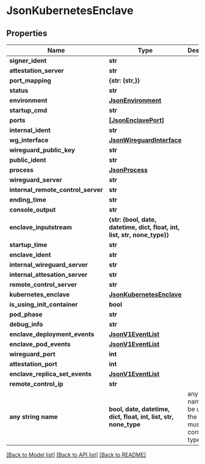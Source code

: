 # JsonKubernetesEnclave


## Properties
Name | Type | Description | Notes
------------ | ------------- | ------------- | -------------
**signer_ident** | **str** |  | [optional] 
**attestation_server** | **str** |  | [optional] 
**port_mapping** | **{str: (str,)}** |  | [optional] 
**status** | **str** |  | [optional] 
**environment** | [**JsonEnvironment**](JsonEnvironment.md) |  | [optional] 
**startup_cmd** | **str** |  | [optional] 
**ports** | [**[JsonEnclavePort]**](JsonEnclavePort.md) |  | [optional] 
**internal_ident** | **str** |  | [optional] 
**wg_interface** | [**JsonWireguardInterface**](JsonWireguardInterface.md) |  | [optional] 
**wireguard_public_key** | **str** |  | [optional] 
**public_ident** | **str** |  | [optional] 
**process** | [**JsonProcess**](JsonProcess.md) |  | [optional] 
**wireguard_server** | **str** |  | [optional] 
**internal_remote_control_server** | **str** |  | [optional] 
**ending_time** | **str** |  | [optional] 
**console_output** | **str** |  | [optional] 
**enclave_inputstream** | **{str: (bool, date, datetime, dict, float, int, list, str, none_type)}** |  | [optional] 
**startup_time** | **str** |  | [optional] 
**enclave_ident** | **str** |  | [optional] 
**internal_wireguard_server** | **str** |  | [optional] 
**internal_attesation_server** | **str** |  | [optional] 
**remote_control_server** | **str** |  | [optional] 
**kubernetes_enclave** | [**JsonKubernetesEnclave**](JsonKubernetesEnclave.md) |  | [optional] 
**is_using_init_container** | **bool** |  | [optional] 
**pod_phase** | **str** |  | [optional] 
**debug_info** | **str** |  | [optional] 
**enclave_deployment_events** | [**JsonV1EventList**](JsonV1EventList.md) |  | [optional] 
**enclave_pod_events** | [**JsonV1EventList**](JsonV1EventList.md) |  | [optional] 
**wireguard_port** | **int** |  | [optional] 
**attestation_port** | **int** |  | [optional] 
**enclave_replica_set_events** | [**JsonV1EventList**](JsonV1EventList.md) |  | [optional] 
**remote_control_ip** | **str** |  | [optional] 
**any string name** | **bool, date, datetime, dict, float, int, list, str, none_type** | any string name can be used but the value must be the correct type | [optional]

[[Back to Model list]](../README.md#documentation-for-models) [[Back to API list]](../README.md#documentation-for-api-endpoints) [[Back to README]](../README.md)


